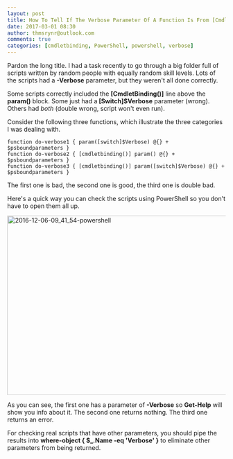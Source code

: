 ```yaml
---
layout: post
title: How To Tell If The Verbose Parameter Of A Function Is From [CmdletBinding()] Or Manually Added
date: 2017-03-01 08:30
author: thmsrynr@outlook.com
comments: true
categories: [cmdletbinding, PowerShell, powershell, verbose]
---
```

Pardon the long title. I had a task recently to go through a big folder full of scripts written by random people with equally random skill levels. Lots of the scripts had a <strong>-Verbose</strong> parameter, but they weren't all done correctly.

Some scripts correctly included the <strong>[CmdletBinding()]</strong> line above the <strong>param()</strong> block. Some just had a<strong> [Switch]$Verbose</strong> parameter (wrong). Others had <em>both </em>(double wrong, script won't even run).

Consider the following three functions, which illustrate the three categories I was dealing with.

<!--more-->

```
function do-verbose1 { param([switch]$Verbose) @{} + $psboundparameters }                  
function do-verbose2 { [cmdletbinding()] param() @{} + $psboundparameters }                
function do-verbose3 { [cmdletbinding()] param([switch]$Verbose) @{} + $psboundparameters }
```

The first one is bad, the second one is good, the third one is double bad.

Here's a quick way you can check the scripts using PowerShell so you don't have to open them all up.

<a href="http://www.workingsysadmin.com/wp-content/uploads/2016/12/2016-12-06-09_41_54-powershell.png"><img class="alignnone size-full wp-image-417" src="http://www.workingsysadmin.com/wp-content/uploads/2016/12/2016-12-06-09_41_54-powershell.png" alt="2016-12-06-09_41_54-powershell" width="915" height="414" /></a>

As you can see, the first one has a parameter of <strong>-Verbose</strong> so <strong>Get-Help</strong> will show you info about it. The second one returns nothing. The third one returns an error.

For checking real scripts that have other parameters, you should pipe the results into <strong>where-object { $_.Name -eq 'Verbose' }</strong> to eliminate other parameters from being returned.
